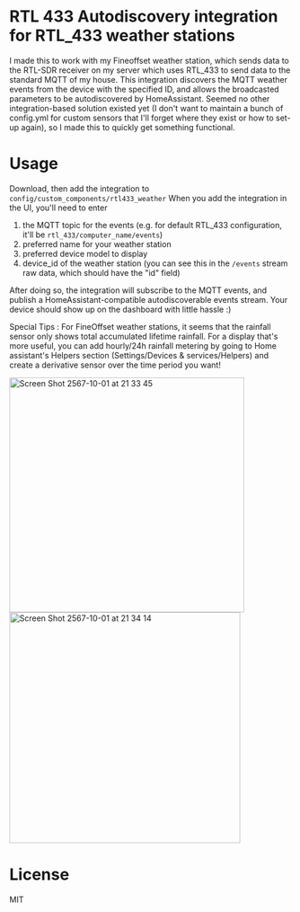 # RTL 433 Autodiscovery integration for RTL_433 weather stations
I made this to work with my Fineoffset weather station, which sends data to the RTL-SDR receiver on my server which uses RTL_433 to send data to the standard MQTT of my house.
This integration discovers the MQTT weather events from the device with the specified ID, and allows the broadcasted parameters to be autodiscovered by HomeAssistant.
Seemed no other integration-based solution existed yet (I don't want to maintain a bunch of config.yml for custom sensors that I'll forget where they exist or how to set-up again), so I made this to quickly get something functional.

# Usage
Download, then add the integration to `config/custom_components/rtl433_weather`
When you add the integration in the UI, you'll need to enter
1. the MQTT topic for the events (e.g. for default RTL_433 configuration, it'll be `rtl_433/computer_name/events`)
2. preferred name for your weather station
3. preferred device model to display
4. device_id of the weather station (you can see this in the `/events` stream raw data, which should have the "id" field)

After doing so, the integration will subscribe to the MQTT events, and publish a HomeAssistant-compatible autodiscoverable events stream. Your device should show up on the dashboard with little hassle :)

Special Tips : For FineOffset weather stations, it seems that the rainfall sensor only shows total accumulated lifetime rainfall. For a display that's more useful, you can add hourly/24h rainfall metering by going to Home assistant's Helpers section (Settings/Devices & services/Helpers) and create a derivative sensor over the time period you want!

<img width="418" alt="Screen Shot 2567-10-01 at 21 33 45" src="https://github.com/user-attachments/assets/aabbfd79-db1c-448b-b826-50db828d9653">
<img width="411" alt="Screen Shot 2567-10-01 at 21 34 14" src="https://github.com/user-attachments/assets/af4b83cc-29ac-460a-b778-38d50e772d64">

# License
MIT
